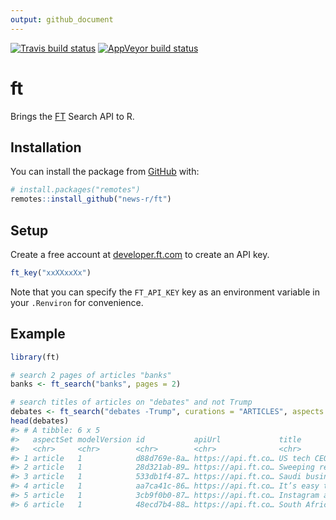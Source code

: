 ```yaml
---
output: github_document
---
```


<!-- README.md is generated from README.Rmd. Please edit that file -->



<!-- badges: start -->
[![Travis build status](https://travis-ci.org/news-r/ft.svg?branch=master)](https://travis-ci.org/news-r/ft)
[![AppVeyor build status](https://ci.appveyor.com/api/projects/status/github/news-r/ft?branch=master&svg=true)](https://ci.appveyor.com/project/news-r/ft)
<!-- badges: end -->

# ft

Brings the [FT](https://www.ft.com/) Search API to R.

## Installation

You can install the package from [GitHub](https://github.com/) with:

``` r
# install.packages("remotes")
remotes::install_github("news-r/ft")
```


## Setup

Create a free account at [developer.ft.com](https://developer.ft.com) to create an API key.

```r
ft_key("xxXXxxXx")
```

Note that you can specify the `FT_API_KEY` key as an environment variable in your `.Renviron` for convenience.


## Example


```r
library(ft)

# search 2 pages of articles "banks"
banks <- ft_search("banks", pages = 2)

# search titles of articles on "debates" and not Trump
debates <- ft_search("debates -Trump", curations = "ARTICLES", aspects = "title")
head(debates)
#> # A tibble: 6 x 5
#>   aspectSet modelVersion id           apiUrl             title             
#>   <chr>     <chr>        <chr>        <chr>              <chr>             
#> 1 article   1            d88d769e-8a… https://api.ft.co… US tech CEOs join…
#> 2 article   1            28d321ab-89… https://api.ft.co… Sweeping reform n…
#> 3 article   1            533db1f4-87… https://api.ft.co… Saudi business fe…
#> 4 article   1            aa7ca41c-86… https://api.ft.co… It’s easy to forg…
#> 5 article   1            3cb9f0b0-87… https://api.ft.co… Instagram atheist…
#> 6 article   1            48ecd7b4-88… https://api.ft.co… South Africa’s ra…
```
